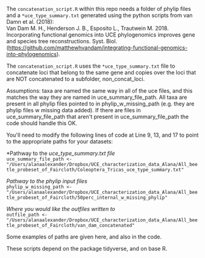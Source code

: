 The ```concatenation_script.R``` within this repo needs a folder of phylip files and a ```*uce_type_summary.txt``` generated using the python scripts from van Damn et al. (2018):  
Van Dam M. H., Henderson J. B., Esposito L., Trautwein M. 2018. Incorporating functional genomics into UCE phylogenomics improves gene and species tree reconstructions. Syst. Biol.  
(https://github.com/matthewhvandam/integrating-functional-genomics-into-phylogenomics). 

The ```concatenation_script.R``` uses the ```*uce_type_summary.txt``` file to concatenate loci that belong to the same gene and copies over the loci that are NOT concatenated to a subfolder, non_concat_loci.   

Assumptions: taxa are named the same way in all of the uce files, and this matches the way they are named in uce_summary_file_path. All taxa are present in all phylip files pointed to in phylip_w_missing_path (e.g. they are phylip files w missing data added). If there are files in uce_summary_file_path that aren't present in uce_summary_file_path the code should handle this OK.  

You'll need to modify the following lines of code at Line 9, 13, and 17 to point to the appropriate paths for your datasets:  

*Pathway to the *uce_type_summary.txt file*  
```uce_summary_file_path <- "/Users/alanaalexander/Dropbox/UCE_characterization_data_Alana/All_beetle_probeset_of_Faircloth/Coleoptera_Tricas_uce_type_summary.txt"```

*Pathway to the phylip input files*  
```phylip_w_missing_path <- "/Users/alanaalexander/Dropbox/UCE_characterization_data_Alana/All_beetle_probeset_of_Faircloth/50perc_internal_w_missing_phylip"```

*Where you would like the outfiles written to*  
```outfile_path <- "/Users/alanaalexander/Dropbox/UCE_characterization_data_Alana/All_beetle_probeset_of_Faircloth/van_dam_concatenated"```

Some examples of paths are given here, and also in the code.

These scripts depend on the package tidyverse, and on base R.

